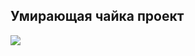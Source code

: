 ## Умирающая чайка проект
<img src="https://github-readme-stats.vercel.app/api/top-langs/?username=ameteros-project&theme=react"/>

